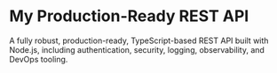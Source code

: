 # My Production-Ready REST API

A fully robust, production-ready, TypeScript-based REST API built with Node.js, including authentication, security, logging, observability, and DevOps tooling.
